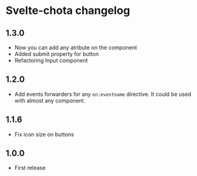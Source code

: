 # Svelte-chota changelog

## 1.3.0

* Now you can add any atribute on the component
* Added submit property for button
* Refactoring Input component

## 1.2.0

* Add events forwarders for any `on:eventname` directive. It could be used with almost any component.

## 1.1.6

* Fix icon size on buttons

## 1.0.0

* First release